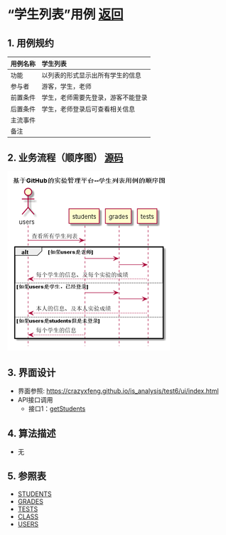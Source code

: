 ﻿

# “学生列表”用例 [返回](../README.md)
## 1. 用例规约

|用例名称|学生列表|
|-------|:-------------|
|功能|以列表的形式显示出所有学生的信息|
|参与者|游客，学生，老师|
|前置条件|学生，老师需要先登录，游客不能登录|
|后置条件|学生，老师登录后可查看相关信息 |
|主流事件| |
|备注| |

## 2. 业务流程（顺序图） [源码](../src/学生列表.puml)
![sequence1](../学生列表.png) 

## 3. 界面设计
- 界面参照: https://crazyxfeng.github.io/is_analysis/test6/ui/index.html
- API接口调用
    - 接口1：[getStudents](../接口/getStudents.md) 

## 4. 算法描述

- 无
    
## 5. 参照表

- [STUDENTS](../数据库设计.md/#STUDENTS)
- [GRADES](../数据库设计.md/#GRADES)
- [TESTS](../数据库设计.md/#TESTS)
- [CLASS](../数据库设计.md/#TESTS)
- [USERS](../数据库设计.md/#TESTS)


